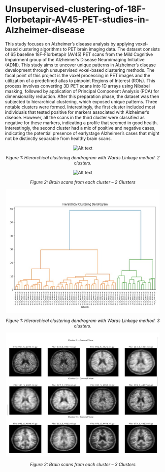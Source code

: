 # Unsupervised-clustering-of-18F-Florbetapir-AV45-PET-studies-in-Alzheimer-disease
This study focuses on Alzheimer’s disease analysis
by applying voxel-based clustering algorithms to PET brain
imaging data. The dataset consists of 65 baseline 18F-Florbetapir
(AV45) PET scans from the Mild Cognitive Impairment group
of the Alzheimer’s Disease Neuroimaging Initiative (ADNI).
This study aims to uncover unique patterns in Alzheimer’s
disease development through unsupervised voxel-based clustering
methods. The focal point of this project is the voxel processing in PET images and the utilization of a predefined atlas
to pinpoint Regions of Interest (ROIs). This process involves
converting 3D PET scans into 1D arrays using Nibabel masking,
followed by application of Principal Component Analysis (PCA)
for dimensionality reduction. After this preparation phase, the
dataset was then subjected to hierarchical clustering, which
exposed unique patterns. Three notable clusters were formed.
Interestingly, the first cluster included most individuals that
tested positive for markers associated with Alzheimer’s disease.
However, all the scans in the third cluster were classified as
negative for these markers, indicating a profile that seemed in
good health. Interestingly, the second cluster had a mix of positive
and negative cases, indicating the potential presence of earlystage Alzheimer’s cases that might not be distinctly separable
from healthy brain scans.
<div align="center">
    <img src=" clustering of PET scans main/Hierarchical clustering.jpeg" alt="Alt text" title="Hover text" height="400" width="500"/>
    <p><em>Figure 1: Hierarchical clustering dendrogram with Wards Linkage method. 2 clusters.</em></p>
</div>
<div align="center">
    <img src=" clustering of PET scans main/Cluster.jpeg" alt="Alt text" title="Hover text" height="400" width="500"/>
    <p><em>Figure 2: Brain scans from each cluster – 2 Clusters</em></p>
</div>
<div align="center">
    <img src="  clustering of PET scans main/Hierarchical cluster_3.jpeg" alt="Alt text" title="Hover text" height="400" width="500"/>
    <p><em>Figure 1: Hierarchical clustering dendrogram with Wards Linkage method. 3 clusters.</em></p>
</div><div align="center">
    <img src="  clustering of PET scans main/Brain cluster_3.jpeg" alt="Alt text" title="Hover text" height="400" width="500"/>
    <p><em>Figure 2: Brain scans from each cluster – 3 Clusters</em></p>
</div>
